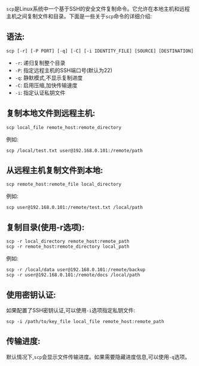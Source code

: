 `scp`是Linux系统中一个基于SSH的安全文件复制命令。它允许在本地主机和远程主机之间复制文件和目录。下面是一些关于`scp`命令的详细介绍:
## 语法:
```
scp [-r] [-P PORT] [-q] [-C] [-i IDENTITY_FILE] [SOURCE] [DESTINATION]
```
- `-r`: 递归复制整个目录
- `-P`: 指定远程主机的SSH端口号(默认为22)
- `-q`: 静默模式,不显示复制进度
- `-C`: 启用压缩,加快传输速度
- `-i`: 指定认证私钥文件
## 复制本地文件到远程主机:
```
scp local_file remote_host:remote_directory
```
例如:
```
scp /local/test.txt user@192.168.0.101:/remote/path
```
## 从远程主机复制文件到本地:
```
scp remote_host:remote_file local_directory
```
例如:
```
scp user@192.168.0.101:/remote/test.txt /local/path
```
## 复制目录(使用-r选项):
```
scp -r local_directory remote_host:remote_path
scp -r remote_host:remote_directory local_path
```
例如:
```
scp -r /local/data user@192.168.0.101:/remote/backup
scp -r user@192.168.0.101:/remote/docs /local/path
```
## 使用密钥认证:
如果配置了SSH密钥认证,可以使用`-i`选项指定私钥文件:
```
scp -i /path/to/key_file local_file remote_host:remote_path
```
## 传输进度:
默认情况下,`scp`会显示文件传输进度。如果需要隐藏进度信息,可以使用`-q`选项。
